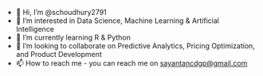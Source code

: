 - 👋 Hi, I’m @schoudhury2791
- 👀 I’m interested in Data Science, Machine Learning & Artificial Intelligence
- 🌱 I’m currently learning R & Python
- 💞️ I’m looking to collaborate on Predictive Analytics, Pricing Optimization, and Product Development
- 📫 How to reach me - you can reach me on sayantancdgp@gmail.com

<!---
schoudhury2791/schoudhury2791 is a ✨ special ✨ repository because its `README.md` (this file) appears on your GitHub profile.
You can click the Preview link to take a look at your changes.
--->
